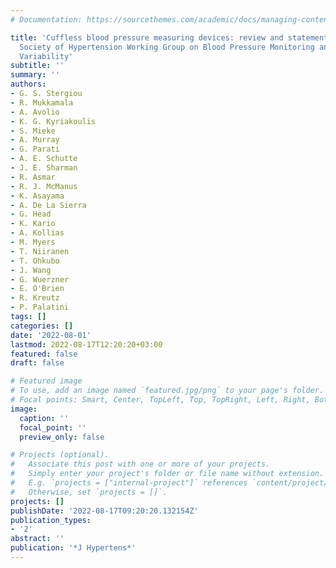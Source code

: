 ```yaml
---
# Documentation: https://sourcethemes.com/academic/docs/managing-content/

title: 'Cuffless blood pressure measuring devices: review and statement by the European
  Society of Hypertension Working Group on Blood Pressure Monitoring and Cardiovascular
  Variability'
subtitle: ''
summary: ''
authors:
- G. S. Stergiou
- R. Mukkamala
- A. Avolio
- K. G. Kyriakoulis
- S. Mieke
- A. Murray
- G. Parati
- A. E. Schutte
- J. E. Sharman
- R. Asmar
- R. J. McManus
- K. Asayama
- A. De La Sierra
- G. Head
- K. Kario
- A. Kollias
- M. Myers
- T. Niiranen
- T. Ohkubo
- J. Wang
- G. Wuerzner
- E. O'Brien
- R. Kreutz
- P. Palatini
tags: []
categories: []
date: '2022-08-01'
lastmod: 2022-08-17T12:20:20+03:00
featured: false
draft: false

# Featured image
# To use, add an image named `featured.jpg/png` to your page's folder.
# Focal points: Smart, Center, TopLeft, Top, TopRight, Left, Right, BottomLeft, Bottom, BottomRight.
image:
  caption: ''
  focal_point: ''
  preview_only: false

# Projects (optional).
#   Associate this post with one or more of your projects.
#   Simply enter your project's folder or file name without extension.
#   E.g. `projects = ["internal-project"]` references `content/project/deep-learning/index.md`.
#   Otherwise, set `projects = []`.
projects: []
publishDate: '2022-08-17T09:20:20.132154Z'
publication_types:
- '2'
abstract: ''
publication: '*J Hypertens*'
---
```

